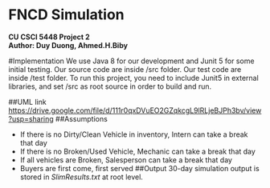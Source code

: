 # FNCD Simulation
**CU CSCI 5448 Project 2**\
**Author: Duy Duong, Ahmed.H.Biby**

#Implementation
We use Java 8 for our development and Junit 5 for some initial testing. Our source code are inside /src folder. Our test code are inside /test folder. To run this project, you need to include Junit5 in external libraries, and set /src as root source in order to build and run.

##UML link
https://drive.google.com/file/d/111r0qxDVuEO2GZqkcgL9lRLjeBJPh3bv/view?usp=sharing
##Assumptions
- If there is no Dirty/Clean Vehicle in inventory, Intern can take a break that day
- If there is no Broken/Used Vehicle, Mechanic can take a break that day
- If all vehicles are Broken, Salesperson can take a break that day
- Buyers are first come, first served
##Output
30-day simulation output is stored in *SlimResults.txt* at root level.